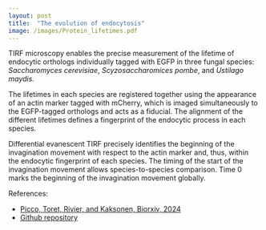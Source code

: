 ```yaml
---
layout: post
title:  "The evolution of endocytosis"
image: /images/Protein_lifetimes.pdf
---
```


TIRF microscopy enables the precise measurement of the lifetime of endocytic orthologs individually tagged with EGFP in three fungal species: *Saccharomyces cerevisiae*, *Scyzosaccharomices pombe*, and *Ustilago maydis*. 

The lifetimes in each species are registered together using the appearance of an actin marker tagged with mCherry, which is imaged simultaneously to the EGFP-tagged orthologs and acts as a fiducial. The alignment of the different lifetimes defines a fingerprint of the endocytic process in each species. 

Differential evanescent TIRF precisely identifies the beginning of the invagination movement with respect to the actin marker and, thus, within the endocytic fingerprint of each species. The timing of the start of the invagination movement allows species-to-species comparison. Time 0 marks the beginning of the invagination movement globally.

References:

- [Picco, Toret, Rivier, and Kaksonen, Biorxiv, 2024][biorxiv]
- [Github repository][github-repo]

[biorxiv]: https://www.biorxiv.org/content/10.1101/2024.03.28.587219v1
[github-repo]: https://github.com/apicco/EvoCellBio/tree/main/Protein_lifetimes
